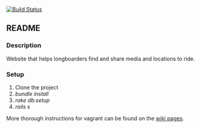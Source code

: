 [![Build Status](https://travis-ci.com/andyklimczak/bomb-hills.svg?token=Hk7aGaxbxnnHFYhzvcJG&branch=master)](https://travis-ci.com/andyklimczak/bomb-hills)

## README

### Description

Website that helps longboarders find and share media and locations to ride.

### Setup
1. Clone the project
2. _bundle install_
3. _rake db:setup_
4. _rails s_

More thorough instructions for vagrant can be found on the [wiki pages](https://github.com/andyklimczak/bomb-hills/wiki/Vagrant).

